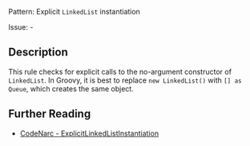 Pattern: Explicit `LinkedList` instantiation

Issue: -

## Description

This rule checks for explicit calls to the no-argument constructor of `LinkedList`. In Groovy, it is best to replace `new LinkedList()` with `[] as Queue`, which creates the same object.

## Further Reading

* [CodeNarc - ExplicitLinkedListInstantiation](http://codenarc.sourceforge.net/codenarc-rules-groovyism.html#ExplicitLinkedListInstantiation)